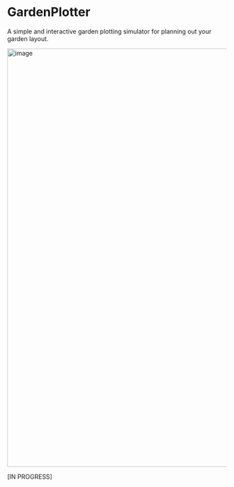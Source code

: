 # GardenPlotter
A simple and interactive garden plotting simulator for planning out your garden layout. 

<img width="1874" height="962" alt="image" src="https://github.com/user-attachments/assets/fbd2a68f-9d40-4f76-8d42-08442cdf9acf" />

[IN PROGRESS]
